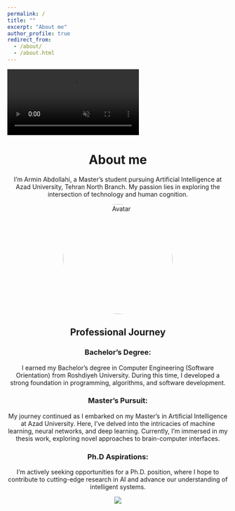 ```yaml
---
permalink: /
title: ""
excerpt: "About me"
author_profile: true
redirect_from: 
  - /about/
  - /about.html
---
```



<video width= inherit; autoplay loop muted>
  <source src="https://github.com/user-attachments/assets/3c947a03-2b59-4a82-87c5-f32bd304a1a6" type="video/mp4">
</video>


<center>
  
  <h1>
    About me
  </h1>
  
  <p>
    I’m Armin Abdollahi, a Master’s student pursuing Artificial Intelligence at Azad University, Tehran North Branch. My passion lies in exploring the intersection of technology and human cognition.
  </p>

</center>








<center>
  <style>
    .avatar {
      vertical-align: middle;
      width: 250px;
      height: 250px;
      border-radius: 250%;
    }
  </style>
  
  <img src="https://github.com/user-attachments/assets/7d7f2ec5-8ae3-4f59-912c-d1b092771aff" alt="Avatar" class="avatar">
</center>




<center>
  <h2>Professional Journey</h2>
  
  <p>
    <h3>Bachelor’s Degree:</h3> I earned my Bachelor’s degree in Computer Engineering (Software Orientation) from Roshdiyeh University. During this time, I developed a strong foundation in programming, algorithms, and software development.
  </p>
  
  <p>
    <h3>Master’s Pursuit:</h3> My journey continued as I embarked on my Master’s in Artificial Intelligence at Azad University. Here, I’ve delved into the intricacies of machine learning, neural networks, and deep learning. Currently, I’m immersed in my thesis work, exploring novel approaches to brain-computer interfaces.
  </p>
  
  <p>
    <h3>Ph.D Aspirations:</h3> I’m actively seeking opportunities for a Ph.D. position, where I hope to contribute to cutting-edge research in AI and advance our understanding of intelligent systems.
  </p>

</center>



<center>
  <img src="https://github.com/user-attachments/assets/36bbc47d-6e87-4e53-a2da-55f3adfabf7f">
</center>

